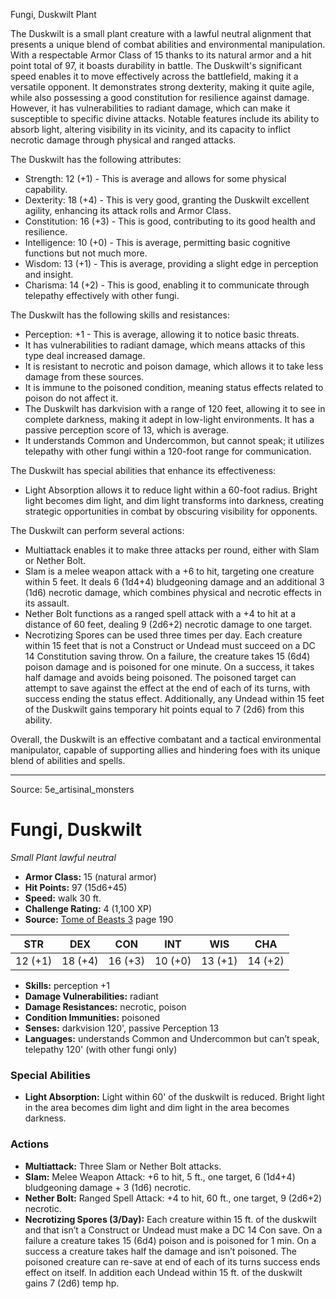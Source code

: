 <MonsterName/>Fungi, Duskwilt</MonsterName>
<CreatureType/>Plant</CreatureType>

<summary>The Duskwilt is a small plant creature with a lawful neutral alignment that presents a unique blend of combat abilities and environmental manipulation. With a respectable Armor Class of 15 thanks to its natural armor and a hit point total of 97, it boasts durability in battle. The Duskwilt's significant speed enables it to move effectively across the battlefield, making it a versatile opponent. It demonstrates strong dexterity, making it quite agile, while also possessing a good constitution for resilience against damage. However, it has vulnerabilities to radiant damage, which can make it susceptible to specific divine attacks. Notable features include its ability to absorb light, altering visibility in its vicinity, and its capacity to inflict necrotic damage through physical and ranged attacks.</summary>

<detail>

The Duskwilt has the following attributes: 
- Strength: 12 (+1) - This is average and allows for some physical capability. 
- Dexterity: 18 (+4) - This is very good, granting the Duskwilt excellent agility, enhancing its attack rolls and Armor Class. 
- Constitution: 16 (+3) - This is good, contributing to its good health and resilience. 
- Intelligence: 10 (+0) - This is average, permitting basic cognitive functions but not much more. 
- Wisdom: 13 (+1) - This is average, providing a slight edge in perception and insight. 
- Charisma: 14 (+2) - This is good, enabling it to communicate through telepathy effectively with other fungi.

The Duskwilt has the following skills and resistances:
- Perception: +1 - This is average, allowing it to notice basic threats.
- It has vulnerabilities to radiant damage, which means attacks of this type deal increased damage. 
- It is resistant to necrotic and poison damage, which allows it to take less damage from these sources.
- It is immune to the poisoned condition, meaning status effects related to poison do not affect it.
- The Duskwilt has darkvision with a range of 120 feet, allowing it to see in complete darkness, making it adept in low-light environments. It has a passive perception score of 13, which is average.
- It understands Common and Undercommon, but cannot speak; it utilizes telepathy with other fungi within a 120-foot range for communication.

The Duskwilt has special abilities that enhance its effectiveness:
- Light Absorption allows it to reduce light within a 60-foot radius. Bright light becomes dim light, and dim light transforms into darkness, creating strategic opportunities in combat by obscuring visibility for opponents.

The Duskwilt can perform several actions:
- Multiattack enables it to make three attacks per round, either with Slam or Nether Bolt.
- Slam is a melee weapon attack with a +6 to hit, targeting one creature within 5 feet. It deals 6 (1d4+4) bludgeoning damage and an additional 3 (1d6) necrotic damage, which combines physical and necrotic effects in its assault.
- Nether Bolt functions as a ranged spell attack with a +4 to hit at a distance of 60 feet, dealing 9 (2d6+2) necrotic damage to one target.
- Necrotizing Spores can be used three times per day. Each creature within 15 feet that is not a Construct or Undead must succeed on a DC 14 Constitution saving throw. On a failure, the creature takes 15 (6d4) poison damage and is poisoned for one minute. On a success, it takes half damage and avoids being poisoned. The poisoned target can attempt to save against the effect at the end of each of its turns, with success ending the status effect. Additionally, any Undead within 15 feet of the Duskwilt gains temporary hit points equal to 7 (2d6) from this ability.

Overall, the Duskwilt is an effective combatant and a tactical environmental manipulator, capable of supporting allies and hindering foes with its unique blend of abilities and spells.</detail>



---

Source: 5e_artisinal_monsters

# Fungi, Duskwilt

*Small* *Plant* *lawful neutral*

- **Armor Class:** 15 (natural armor)
- **Hit Points:** 97 (15d6+45)
- **Speed:** walk 30 ft.
- **Challenge Rating:** 4 (1,100 XP)
- **Source:** [Tome of Beasts 3](https://koboldpress.com/kpstore/product/tome-of-beasts-3-for-5th-edition/) page 190

| STR | DEX | CON | INT | WIS | CHA |
| --- | --- | --- | --- | --- | --- |
| 12 (+1) | 18 (+4) | 16 (+3) | 10 (+0) | 13 (+1) | 14 (+2) |

- **Skills:** perception +1
- **Damage Vulnerabilities:** radiant
- **Damage Resistances:** necrotic, poison
- **Condition Immunities:** poisoned
- **Senses:** darkvision 120', passive Perception 13
- **Languages:** understands Common and Undercommon but can’t speak, telepathy 120' (with other fungi only)

### Special Abilities

- **Light Absorption:** Light within 60' of the duskwilt is reduced. Bright light in the area becomes dim light and dim light in the area becomes darkness.

### Actions

- **Multiattack:** Three Slam or Nether Bolt attacks.
- **Slam:** Melee Weapon Attack: +6 to hit, 5 ft., one target, 6 (1d4+4) bludgeoning damage + 3 (1d6) necrotic.
- **Nether Bolt:** Ranged Spell Attack: +4 to hit, 60 ft., one target, 9 (2d6+2) necrotic.
- **Necrotizing Spores (3/Day):** Each creature within 15 ft. of the duskwilt and that isn’t a Construct or Undead must make a DC 14 Con save. On a failure a creature takes 15 (6d4) poison and is poisoned for 1 min. On a success a creature takes half the damage and isn’t poisoned. The poisoned creature can re-save at end of each of its turns success ends effect on itself. In addition each Undead within 15 ft. of the duskwilt gains 7 (2d6) temp hp.




